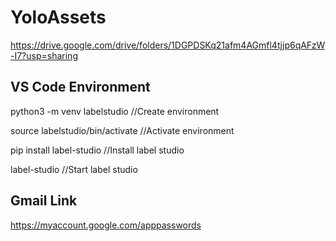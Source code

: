 # YoloAssets

https://drive.google.com/drive/folders/1DGPDSKq21afm4AGmfl4tjjp6qAFzW-I7?usp=sharing

## VS Code Environment

python3 -m venv labelstudio            //Create environment

source labelstudio/bin/activate        //Activate environment

pip install label-studio               //Install label studio

label-studio                           //Start label studio

## Gmail Link

https://myaccount.google.com/apppasswords
